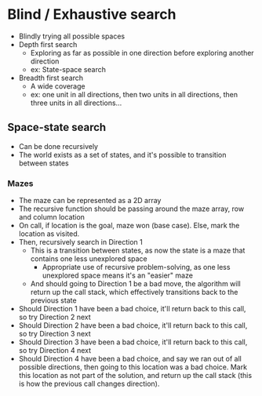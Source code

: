 # Blind / Exhaustive search

- Blindly trying all possible spaces
- Depth first search
	- Exploring as far as possible in one direction before exploring another direction
	- ex: State-space search
- Breadth first search
	- A wide coverage
	- ex: one unit in all directions, then two units in all directions, then three units in all directions...

## Space-state search

- Can be done recursively
- The world exists as a set of states, and it's possible to transition between states

### Mazes
- The maze can be represented as a 2D array
- The recursive function should be passing around the maze array, row and column location
- On call, if location is the goal, maze won (base case).  Else, mark the location as visited.
- Then, recursively search in Direction 1
	- This is a transition between states, as now the state is a maze that contains one less unexplored space
		- Appropriate use of recursive problem-solving, as one less unexplored space means it's an "easier" maze
	- And should going to Direction 1 be a bad move, the algorithm will return up the call stack, which effectively transitions back to the previous state
- Should Direction 1 have been a bad choice, it'll return back to this call, so try Direction 2 next
- Should Direction 2 have been a bad choice, it'll return back to this call, so try Direction 3 next
- Should Direction 3 have been a bad choice, it'll return back to this call, so try Direction 4 next
- Should Direction 4 have been a bad choice, and say we ran out of all possible directions, then going to this location was a bad choice.  Mark this location as not part of the solution, and return up the call stack (this is how the previous call changes direction).